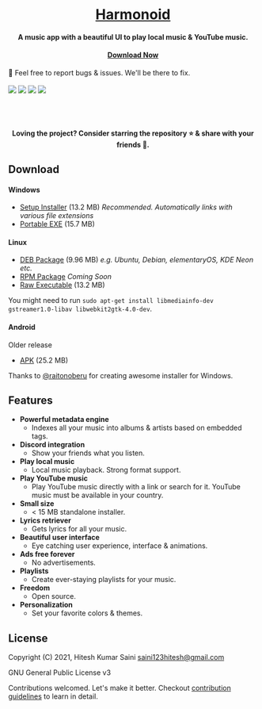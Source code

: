 <h1 align="center"><a href="https://github.com/alexmercerind/harmonoid">Harmonoid</a></h1>
<h4 align="center">A music app with a beautiful UI to play local music & YouTube music.</h4>

<h4 align="center"><a href='#download'>Download Now</a></h4>

🏁 Feel free to report bugs & issues. We'll be there to fix.
<br></br>
![](https://github.com/harmonoid/harmonoid/blob/assets/linux_0.jpg)
![](https://github.com/harmonoid/harmonoid/blob/assets/linux_1.jpg)
![](https://github.com/harmonoid/harmonoid/blob/assets/windows-1.jpg)
![](https://github.com/harmonoid/harmonoid/blob/assets/windows-2.jpg)


<br></br>

<h4  align="center">Loving the project? Consider starring the repository ⭐ & share with your friends 💜.</h4>

## Download

#### **Windows**

- [Setup Installer](https://github.com/harmonoid/harmonoid/releases/download/v0.1.3/harmonoid-windows-setup.exe) (13.2 MB) _Recommended. Automatically links with various file extensions_
- [Portable EXE](https://github.com/harmonoid/harmonoid/releases/download/v0.1.3/harmonoid-windows-exe.zip) (15.7 MB)

#### **Linux**

- [DEB Package](https://github.com/harmonoid/harmonoid/releases/download/v0.1.3/harmonoid-linux-debian.deb) (9.96 MB) _e.g. Ubuntu, Debian, elementaryOS, KDE Neon etc._
- [RPM Package](#) _Coming Soon_
- [Raw Executable](https://github.com/harmonoid/harmonoid/releases/download/v0.1.3/harmonoid-linux-exe.zip) (13.2 MB)

You might need to run `sudo apt-get install libmediainfo-dev gstreamer1.0-libav libwebkit2gtk-4.0-dev`.

#### **Android**

Older release

- [APK](https://github.com/harmonoid/harmonoid/releases/download/v0.0.8/harmonoid-v0.0.8.apk) (25.2 MB)

Thanks to [@raitonoberu](https://github.com/raitonoberu) for creating awesome installer for Windows.


## Features

- **Powerful metadata engine**
  - Indexes all your music into albums & artists based on embedded tags.
- **Discord integration**
  - Show your friends what you listen.
- **Play local music**
  - Local music playback. Strong format support.
- **Play YouTube music**
  - Play YouTube music directly with a link or search for it. YouTube music must be available in your country.
- **Small size**
  - < 15 MB standalone installer.
- **Lyrics retriever**
  - Gets lyrics for all your music.
- **Beautiful user interface**
  - Eye catching user experience, interface & animations.
- **Ads free forever**
  - No advertisements.
- **Playlists**
  - Create ever-staying playlists for your music.
- **Freedom**
  - Open source.
- **Personalization**
  - Set your favorite colors & themes.

## License

Copyright (C) 2021, Hitesh Kumar Saini <saini123hitesh@gmail.com>

GNU General Public License v3

Contributions welcomed. Let's make it better.
Checkout [contribution guidelines](https://github.com/harmonoid/harmonoid/blob/master/CONTRIBUTING.md) to learn in detail.
